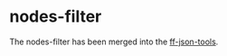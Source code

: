 nodes-filter
============

The nodes-filter has been merged into the [ff-json-tools](https://github.com/ffruhr/ff-json-tools).
